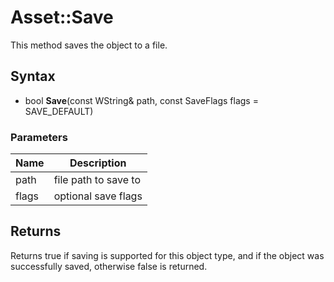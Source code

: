 # Asset::Save #
This method saves the object to a file.

## Syntax ##
- bool **Save**(const WString& path, const SaveFlags flags = SAVE_DEFAULT)

### Parameters ###
|Name|Description|
|-|-|
|path| file path to save to |
|flags| optional save flags |

## Returns ##
Returns true if saving is supported for this object type, and if the object was successfully saved, otherwise false is returned.
